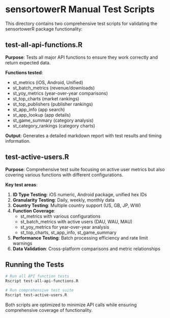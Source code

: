 # sensortowerR Manual Test Scripts

This directory contains two comprehensive test scripts for validating the sensortowerR package functionality:

## test-all-api-functions.R
**Purpose**: Tests all major API functions to ensure they work correctly and return expected data.

**Functions tested**:
- st_metrics (iOS, Android, Unified)
- st_batch_metrics (revenue/downloads)
- st_yoy_metrics (year-over-year comparisons)
- st_top_charts (market rankings)
- st_top_publishers (publisher rankings)
- st_app_info (app search)
- st_app_lookup (app details)
- st_game_summary (category analysis)
- st_category_rankings (category charts)

**Output**: Generates a detailed markdown report with test results and timing information.

## test-active-users.R
**Purpose**: Comprehensive test suite focusing on active user metrics but also covering various functions with different configurations.

**Key test areas**:
1. **ID Type Testing**: iOS numeric, Android package, unified hex IDs
2. **Granularity Testing**: Daily, weekly, monthly data
3. **Country Testing**: Multiple country support (US, GB, JP, WW)
4. **Function Coverage**: 
   - st_metrics with various configurations
   - st_batch_metrics with active users (DAU, WAU, MAU)
   - st_yoy_metrics for year-over-year analysis
   - st_top_charts, st_app_info, st_game_summary
5. **Performance Testing**: Batch processing efficiency and rate limit warnings
6. **Data Validation**: Cross-platform comparisons and metric relationships

## Running the Tests

```bash
# Run all API function tests
Rscript test-all-api-functions.R

# Run comprehensive test suite
Rscript test-active-users.R
```

Both scripts are optimized to minimize API calls while ensuring comprehensive coverage of functionality.